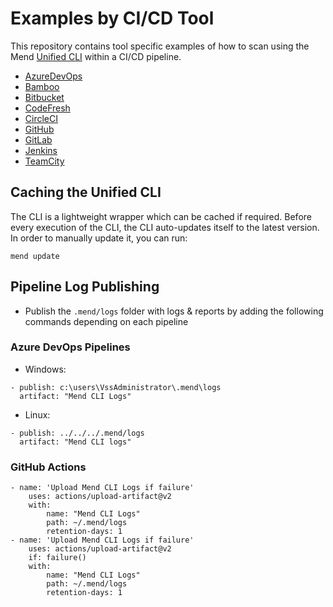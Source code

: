 # Examples by CI/CD Tool
This repository contains tool specific examples of how to scan using the Mend [Unified CLI](https://docs.mend.io/bundle/cli/page/scan_with_mend_s_unified_cli.html) within a CI/CD pipeline.


* [AzureDevOps](AzureDevOps)
* [Bamboo](Bamboo)
* [Bitbucket](Bitbucket)
* [CodeFresh](CodeFresh)
* [CircleCI](CircleCI)
* [GitHub](GitHub)
* [GitLab](GitLab)
* [Jenkins](Jenkins)
* [TeamCity](TeamCity)

## Caching the Unified CLI
The CLI is a lightweight wrapper which can be cached if required.
Before every execution of the CLI, the CLI auto-updates itself to the latest version.
In order to manually update it, you can run:
```
mend update 
```

## Pipeline Log Publishing

* Publish the `.mend/logs` folder with logs & reports by adding the following commands depending on each pipeline

### Azure DevOps Pipelines

* Windows:
```
- publish: c:\users\VssAdministrator\.mend\logs
  artifact: "Mend CLI Logs"
```
* Linux:
```
- publish: ../../../.mend/logs
  artifact: "Mend CLI logs"
```

### GitHub Actions

```
- name: 'Upload Mend CLI Logs if failure'
    uses: actions/upload-artifact@v2
    with:
        name: "Mend CLI Logs"
        path: ~/.mend/logs
        retention-days: 1
- name: 'Upload Mend CLI Logs if failure'
    uses: actions/upload-artifact@v2
    if: failure()
    with:
        name: "Mend CLI Logs"
        path: ~/.mend/logs
        retention-days: 1
```
